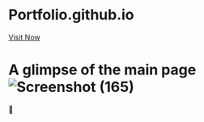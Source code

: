 # Portfolio.github.io

[Visit Now](https://patiltush7350.github.io/Portfolio-.github.io/)
 
# A glimpse of the main page![Screenshot (165)](https://user-images.githubusercontent.com/104629633/228501453-8dbb5162-1236-4d92-a68e-a9ff87689d5e.png)
 🙈
